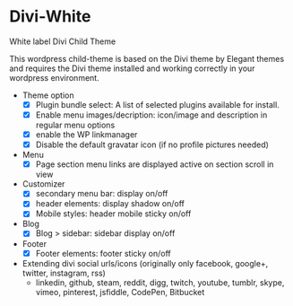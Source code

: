 # Divi-White
White label Divi Child Theme

This wordpress child-theme is based on the Divi theme by Elegant themes and requires the Divi theme installed and working correctly in your wordpress environment.

 - Theme option
    - [x] Plugin bundle select: A list of selected plugins available for install.
    - [x] Enable menu images/decription: icon/image and description in regular menu options
    - [x] enable the WP linkmanager
    - [x] Disable the default gravatar icon (if no profile pictures needed)
    
 - Menu
   - [x] Page section menu links are displayed active on section scroll in view
   
 - Customizer
   - [x] secondary menu bar: display on/off
   - [x] header elements: display shadow on/off 
   - [x] Mobile styles: header mobile sticky on/off 
   
 - Blog 
   - [x] Blog > sidebar: sidebar display on/off 
   
 - Footer 
   - [x] Footer elements: footer sticky on/off
   
 - Extending divi social urls/icons 
   (originally only facebook, google+, twitter, instagram, rss)
   - linkedin, github, steam, reddit, digg, twitch, youtube, tumblr, skype, vimeo, pinterest, jsfiddle, CodePen, Bitbucket 

